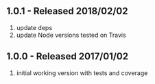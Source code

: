 ## 1.0.1 - Released 2018/02/02

1. update deps
2. update Node versions tested on Travis


## 1.0.0 - Released 2017/01/02

1. initial working version with tests and coverage
